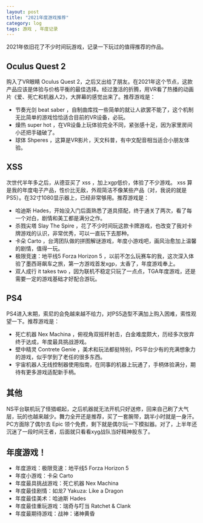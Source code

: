 ```yaml
---
layout: post
title: "2021年度游戏推荐"
category: log
tags: 游戏 , 年度记录
---
```



2021年依旧花了不少时间玩游戏，记录一下玩过的值得推荐的作品。

## Oculus Quest 2

购入了VR眼睛 Oculus Quest 2，之后又出给了朋友。在2021年这个节点，这款产品应该是体验与价格平衡的最佳选择。经过激活的折腾，用VR看了热播的动画片《爱、死亡和机器人2》，大屏幕的感觉出来了。推荐游戏是：

- 节奏光剑 beat saber ，自制曲库找一些简单的就让人欲罢不能了，这个机制无比简单的游戏恰恰适合目前的VR设备，必玩。
- 燥热 super hot ，在VR设备上玩体验完全不同，紧张感十足，因为家里房间小还把手磕破了。
- 球体 Shperes ，这算是VR影片，天文科普，有中文配音相当适合小朋友体验。

##  XSS

次世代半年多之后，从德亚买了 xss ，加上xgp低价，体验了不少游戏。 xss 算是我的年度电子产品，性价比无敌，外观简洁不像某些产品（对，我说的就是 PS5）。在32寸1080显示器上，已经非常够用。推荐游戏是：

- 哈迪斯 Hades，开始没入门后面熟悉了道具搭配，终于通关了两次，看了每一个对白，剧情和美工都是满分之作。
- 杀戮尖塔 Slay The Spire ，花了不少时间玩这款卡牌游戏，也改变了我对卡牌游戏的认识，非常优秀，可以一直玩下去那种。
- 卡朵 Carto ，台湾团队做的拼图解谜游戏，年度小游戏吧，画风治愈加上温馨的剧情，值得一玩。
- 极限竞速：地平线5 Forza Horizon 5 ，以前不怎么玩赛车的我，这次深入体验了墨西哥飙车之旅，第一方游戏首发xgp，太香了，年度游戏奉上。
- 双人成行 it takes two ，因为联机不稳定只玩了一点点，TGA年度游戏，还是需要一定的游戏基础才好配合游玩。

## PS4

PS4进入末期，索尼的会免越来越不给力，对PS5造型不满加上购入困难，索性观望一下。推荐游戏是：

- 死亡机器 Nex Machina ，俯视角双摇杆射击，白金难度颇大，历经多次放弃终于达成，年度最具挑战游戏。
- 壁中精灵 Contrete Genie ，美术和玩法都挺特别，PS平台少有的充满想象力的游戏，似乎学到了老任的很多东西。
- 宇宙机器人无线控制器使用指南，在同事的机器上玩通了，手柄体验满分，期待有更多游戏适配新手柄。

## 其他

NS平台联机玩了怪猎崛起，之后机器就无法开机只好送修，回来自己刷了大气层，玩的也越来越少。舞力全开还是推荐，买了一套腕带，跳半小时就是一身汗。PC方面除了偶尔去 Epic 领个免费，剩下就是偶尔玩一下模拟器。对了，上半年还沉迷了一段时间王者，后面就只看看xyg战队当好精神股东了。

## 年度游戏！

- 年度游戏：极限竞速：地平线5 Forza Horizon 5 
- 年度小游戏：卡朵 Carto
- 年度最具挑战游戏：死亡机器 Nex Machina
- 年度最佳剧情：如龙7 Yakuza: Like a Dragon
- 年度最佳美术：哈迪斯 Hades
- 年度最佳重玩游戏：瑞奇与叮当 Ratchet & Clank
- 年度最期待游戏：战神：诸神黄昏


